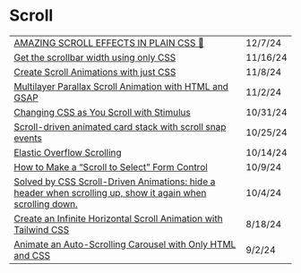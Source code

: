 # Scroll

|                                                                                                                                                                                                                                                                      |          |
| -------------------------------------------------------------------------------------------------------------------------------------------------------------------------------------------------------------------------------------------------------------------- | -------- |
| [AMAZING SCROLL EFFECTS IN PLAIN CSS 🤯](https://codepen.io/Gitguy2328_xprogram/pen/mdggeJK)                                                                                                                                                                         | 12/7/24  |
| [Get the scrollbar width using only CSS](https://css-tip.com/width-scrollbar/?ref=dailydev)                                                                                                                                                                          | 11/16/24 |
| [Create Scroll Animations with just CSS](https://app.daily.dev/posts/create-scroll-animations-with-just-css-a8rwyxnzi)                                                                                                                                               | 11/8/24  |
| [Multilayer Parallax Scroll Animation with HTML and GSAP](https://app.daily.dev/posts/multilayer-parallax-scroll-animation-with-html-and-gsap-kjxy4zx6k)                                                                                                             | 11/2/24  |
| [Changing CSS as You Scroll with Stimulus](https://railsdesigner.com/change-css-scroll-stimulus/?ref=dailydev)                                                                                                                                                       | 10/31/24 |
| [Scroll-driven animated card stack with scroll snap events](https://www.bram.us/2024/10/13/scroll-driven-animated-card-stack-with-scroll-snap-events/?ref=dailydev)                                                                                                  | 10/25/24 |
| [Elastic Overflow Scrolling](https://css-tricks.com/elastic-overflow-scrolling/?ref=dailydev)                                                                                                                                                                        | 10/14/24 |
| [How to Make a “Scroll to Select” Form Control](https://css-tricks.com/how-to-make-a-scroll-to-select-form-control/?ref=dailydev)                                                                                                                                    | 10/9/24  |
| [Solved by CSS Scroll-Driven Animations: hide a header when scrolling up, show it again when scrolling down.](https://www.bram.us/2024/09/29/solved-by-css-scroll-driven-animations-hide-a-header-when-scrolling-up-show-it-again-when-scrolling-down/?ref=dailydev) | 10/4/24  |
| [Create an Infinite Horizontal Scroll Animation with Tailwind CSS](https://app.daily.dev/posts/create-an-infinite-horizontal-scroll-animation-with-tailwind-css-thoj6hxyd)                                                                                           | 8/18/24  |
| [Animate an Auto-Scrolling Carousel with Only HTML and CSS](https://app.daily.dev/posts/animate-an-auto-scrolling-carousel-with-only-html-and-css-yvgauteyf)                                                                                                         | 9/2/24   |
